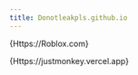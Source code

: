 ```yaml
---
title: Donotleakpls.github.io
--- 
```


 {Https://Roblox.com}


 {Https://justmonkey.vercel.app}





